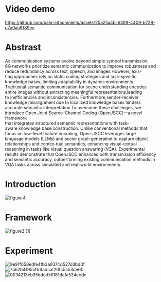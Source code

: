 # Video demo
https://github.com/user-attachments/assets/25a25a4b-6309-4409-b728-e7a0ab6189ee
# Abstrast
As communication systems evolve beyond simple symbol transmission,  
6G networks prioritize semantic communication to improve robustness 
and reduce redundancy across text, speech, and images.However, exis-  
ting approaches rely on static coding strategies and task-specific   
knowledge bases,  limiting adaptability in dynamic environments.   
Traditional semantic communication for scene understanding encodes  
entire images without extracting meaningful representations,leading  
to inefficiencies and inconsistencies. Furthermore,sender-receiver   
knowledge misalignment due to localized knowledge bases hinders   
accurate semantic interpretation.To overcome these challenges, we  
introduce Open Joint Source-Channel Coding (OpenJSCC)—a novel framework  
that integrates structured semantic representations with task-  
aware knowledge base construction. Unlike conventional methods that  
focus on low-level feature encoding, Open-JSCC leverages large  
language models (LLMs) and scene graph generation to capture object
relationships and contex-tual semantics, enhancing visual-textual   
reasoning in tasks like visual question answering (VQA). Experimental   
results demonstrate that OpenJSCC enhances both transmission efficiency   
and semantic accuracy, outperforming existing communication methods in  
VQA tasks across simulated and real-world environments.
# Introduction
![figure 4](https://github.com/user-attachments/assets/74b2c32f-b95f-4b2b-aa53-8f4a85514dd5)
# Framework
![figure2 (1)](https://github.com/user-attachments/assets/bf28610e-4f8d-4766-b496-5a35288423f7)
# Experiment
![9e91f058edfe4fb3a9374d527d3bd0f](https://github.com/user-attachments/assets/2d4a4871-fab8-4726-8d94-84eb1f70969c)
![7b62b41955f1dfadcaf20fc5c53de60](https://github.com/user-attachments/assets/618ab6e3-4c34-48b9-be29-fde18da887ab)
![0034213cb35bded50181dcfa534cedc](https://github.com/user-attachments/assets/0425d5f4-5b5b-498a-85c5-d829c5c7a693)

